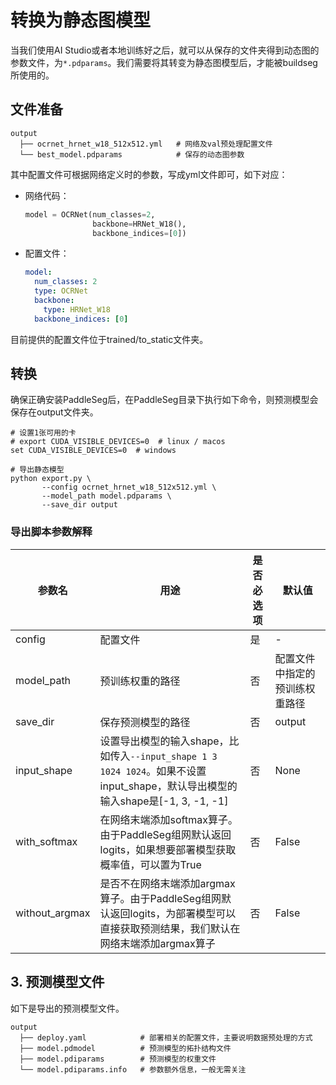 # 转换为静态图模型

当我们使用AI Studio或者本地训练好之后，就可以从保存的文件夹得到动态图的参数文件，为`*.pdparams`。我们需要将其转变为静态图模型后，才能被buildseg所使用的。

## 文件准备

```shell
output
  ├── ocrnet_hrnet_w18_512x512.yml   # 网络及val预处理配置文件
  └── best_model.pdparams            # 保存的动态图参数
```

其中配置文件可根据网络定义时的参数，写成yml文件即可，如下对应：

- 网络代码：

  ```python
  model = OCRNet(num_classes=2,
                 backbone=HRNet_W18(),
                 backbone_indices=[0])
  ```

- 配置文件：

  ```yaml
  model:
    num_classes: 2
    type: OCRNet
    backbone:
      type: HRNet_W18
    backbone_indices: [0]
  ```

目前提供的配置文件位于trained/to_static文件夹。

## 转换

确保正确安装PaddleSeg后，在PaddleSeg目录下执行如下命令，则预测模型会保存在output文件夹。

```shell
# 设置1张可用的卡
# export CUDA_VISIBLE_DEVICES=0  # linux / macos
set CUDA_VISIBLE_DEVICES=0  # windows

# 导出静态模型
python export.py \
       --config ocrnet_hrnet_w18_512x512.yml \
       --model_path model.pdparams \
       --save_dir output
```

### 导出脚本参数解释

| 参数名         | 用途                                                         | 是否必选项 | 默认值                         |
| -------------- | ------------------------------------------------------------ | ---------- | ------------------------------ |
| config         | 配置文件                                                     | 是         | -                              |
| model_path     | 预训练权重的路径                                             | 否         | 配置文件中指定的预训练权重路径 |
| save_dir       | 保存预测模型的路径                                           | 否         | output                         |
| input_shape    | 设置导出模型的输入shape，比如传入`--input_shape 1 3 1024 1024`。如果不设置input_shape，默认导出模型的输入shape是[-1, 3, -1, -1] | 否         | None                           |
| with_softmax   | 在网络末端添加softmax算子。由于PaddleSeg组网默认返回logits，如果想要部署模型获取概率值，可以置为True | 否         | False                          |
| without_argmax | 是否不在网络末端添加argmax算子。由于PaddleSeg组网默认返回logits，为部署模型可以直接获取预测结果，我们默认在网络末端添加argmax算子 | 否         | False                          |

## 3. 预测模型文件

如下是导出的预测模型文件。

```shell
output
  ├── deploy.yaml            # 部署相关的配置文件，主要说明数据预处理的方式
  ├── model.pdmodel          # 预测模型的拓扑结构文件
  ├── model.pdiparams        # 预测模型的权重文件
  └── model.pdiparams.info   # 参数额外信息，一般无需关注
```